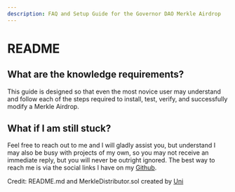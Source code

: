 ```yaml
---
description: FAQ and Setup Guide for the Governor DAO Merkle Airdrop
---
```


# README

## What are the knowledge requirements?

This guide is designed so that even the most novice user may understand and follow each of the steps required to install, test, verify, and successfully modify a Merkle Airdrop.

## What if I am still stuck?

Feel free to reach out to me and I will gladly assist you, but understand I may also be busy with projects of my own, so you may not receive an immediate reply, but you will never be outright ignored. The best way to reach me is via the social links I have on my [Github](https://github.com/cryptounico).

Credit: README.md and MerkleDistributor.sol created by [Uni](https://Learn-Solidity.com)

